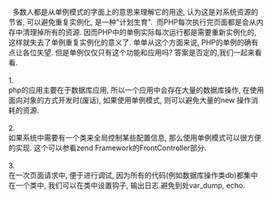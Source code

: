 <!--
author: admin
date: 2009-03-30
title: PHP单例模式的必要性
tags: php,单用例
category: PHP基础应用,暂未分类
status: publish
summary: &nbsp; 多数人都是从单例模式的字面上的意思来理解它的用途, 认为这是对系统资源的节省, 可以避免重复实例化, 是一种&quot;计划生育&quot;.&nbsp;&nbsp;而PHP每次执行完页面都是会从内存中清理掉所有的资源. 因而PHP中的单例实际每次运行都是需要重新实
-->

<p>&nbsp; 多数人都是从单例模式的字面上的意思来理解它的用途, 认为这是对系统资源的节省, 可以避免重复实例化, 是一种&quot;计划生育&quot;.&nbsp;&nbsp;而PHP每次执行完页面都是会从内存中清理掉所有的资源. 因而PHP中的单例实际每次运行都是需要重新实例化的, 这样就失去了单例重复实例化的意义了. 单单从这个方面来说, PHP的单例的确有点让各位失望. 但是单例仅仅只有这个功能和应用吗? 答案是否定的,我们一起来看看.<br />
<br />
1.<br />
php的应用主要在于数据库应用, 所以一个应用中会存在大量的数据库操作, 在使用面向对象的方式开发时(废话), 如果使用单例模式, 则可以避免大量的new 操作消耗的资源.<br />
<br />
2.<br />
如果系统中需要有一个类来全局控制某些配置信息, 那么使用单例模式可以很方便的实现. 这个可以参看zend Framework的FrontController部分.<br />
<br />
3.<br />
在一次页面请求中, 便于进行调试, 因为所有的代码(例如数据库操作类db)都集中在一个类中, 我们可以在类中设置钩子, 输出日志.避免到处var_dump, echo.</p>